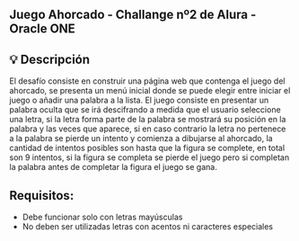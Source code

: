 ## Juego Ahorcado -  Challange nº2 de Alura - Oracle ONE

## 💡 Descripción
El desafío consiste en construir una página web que contenga el juego del ahorcado, se presenta un menú inicial donde se puede elegir entre iniciar el juego o añadir una palabra a la lista. El juego consiste en presentar un palabra oculta que se irá descifrando a medida que el usuario seleccione una letra, si la letra forma parte de la palabra se mostrará su posición en la palabra y las veces que aparece, si en caso contrario la letra no pertenece a la palabra se pierde un intento y comienza a dibujarse al ahorcado, la cantidad de intentos posibles son hasta que la figura se complete, en total son 9 intentos, si la figura se completa se pierde el juego pero si completan la palabra antes de completar la figura el juego se gana.

## Requisitos:
- Debe funcionar solo con letras mayúsculas
- No deben ser utilizadas letras con acentos ni caracteres especiales
